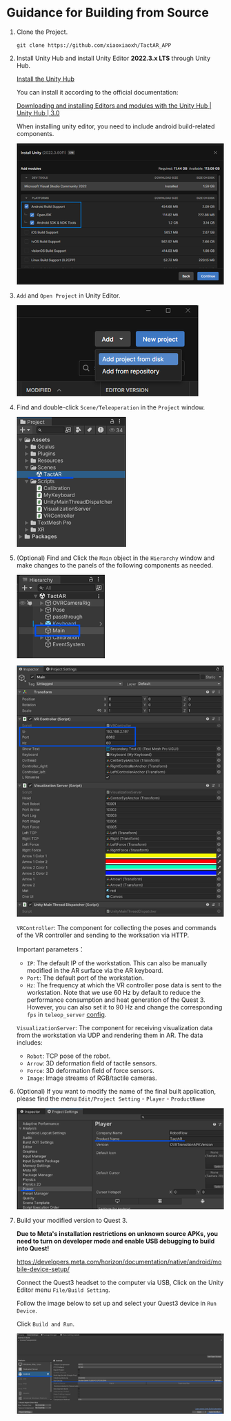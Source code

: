 # Guidance for Building from Source
1. Clone the Project.
   
   ```
   git clone https://github.com/xiaoxiaoxh/TactAR_APP
   ```

2. Install Unity Hub and install Unity Editor **2022.3.x LTS** through Unity Hub.
   
   [Install the Unity Hub](https://unity.com/download)
   
   You can install it according to the official documentation: 
   
   [Downloading and installing Editors and modules with the Unity Hub | Unity Hub | 3.0](https://docs.unity3d.com/hub/manual/InstallEditors.html)

   When installing unity editor, you need to include android build-related components.

   ![image](../Image/android.png)

3. `Add` and `Open Project` in Unity Editor.

    ![image](../Image/add_project.png)

4. Find and double-click `Scene/Teleoperation` in the `Project` window.

    ![image](../Image/scene.png)

5. (Optional) Find and Click the `Main` object in the `Hierarchy` window and make changes to the panels of the following components as needed.

    ![image](../Image/main.png)

    ![image](../Image/script.png)

    `VRController`: The component for collecting the poses and commands of the VR controller and sending to the worksation via HTTP.

    Important parameters：

    * `IP`: The default IP of the workstation. This can also be manually modified in the AR surface via the AR keyboard. 
    * `Port`: The default port of the workstation.
    * `Hz`: The frequency at which the VR controller pose data is sent to the workstation. Note that we use 60 Hz by default to reduce the performance consumption and heat generation of the Quest 3. However, you can also set it to 90 Hz and change the corresponding `fps` in `teleop_server` [config](https://github.com/xiaoxiaoxh/reactive_diffusion_policy/blob/main/reactive_diffusion_policy/config/task/real_robot_env.yaml).

    `VisualizationServer`: The component for receiving visualization data from the workstation via UDP and rendering them in AR. The data includes:
    - `Robot`: TCP pose of the robot.
    - `Arrow`: 3D deformation field of tactile sensors.
    - `Force`: 3D deformation field of force sensors.
    - `Image`: Image streams of RGB/tactile cameras.

6. (Optional) If you want to modify the name of the final built application, please find the menu `Edit/Project Setting` - `Player` - `ProductName`

    ![image](../Image/name.png)

7. Build your modified version to Quest 3.

    **Due to Meta's installation restrictions on unknown source APKs, you need to turn on developer mode and enable USB debugging to build into Quest!**

    https://developers.meta.com/horizon/documentation/native/android/mobile-device-setup/
    
    Connect the Quest3 headset to the computer via USB, Click on the Unity Editor menu `File/Build Setting`.

    Follow the image below to set up and select your Quest3 device in `Run Device`.

    Click `Build and Run`.

    ![image](../Image/build.png)
